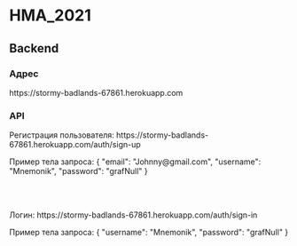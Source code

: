 # HMA_2021

## Backend
<h3>Адрес</h3>
<p>https://stormy-badlands-67861.herokuapp.com</p>
<h3>API</h3>
<p>Регистрация пользователя: https://stormy-badlands-67861.herokuapp.com/auth/sign-up</p>
<p>Пример тела запроса: { "email": "Johnny@gmail.com", "username": "Mnemonik", "password": "grafNull" }</p>
<br/><br/>
<p>Логин: https://stormy-badlands-67861.herokuapp.com/auth/sign-in</p>
<p>Пример тела запроса: { "username": "Mnemonik", "password": "grafNull" }</p>
